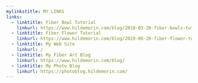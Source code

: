 ```yaml
---
mylinkstitle: MY LINKS
links:
  - linktitle: Fiber Bowl Tutorial
    linkurl: https://www.hildemorin.com/blog/2018-03-20-fiber-bowls-tutorial-section-1-of-4/
  - linktitle: Fiber Flower Tutorial
    linkurl: https://www.hildemorin.com/blog/2019-08-28-fiber-flower-tutorial/
  - linktitle: My Web Site
    linkurl: /
  - linktitle: My Fiber Art Blog
    linkurl: https://www.hildemorin.com/blog/
  - linktitle: My Photo Blog
    linkurl: https://photoblog.hildemorin.com/
---
```

